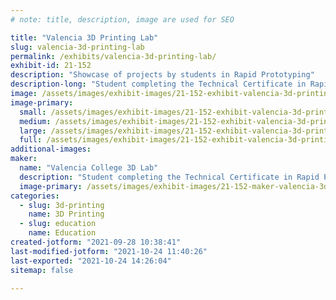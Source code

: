 ```yaml
---
# note: title, description, image are used for SEO

title: "Valencia 3D Printing Lab"
slug: valencia-3d-printing-lab
permalink: /exhibits/valencia-3d-printing-lab/
exhibit-id: 21-152
description: "Showcase of projects by students in Rapid Prototyping"
description-long: "Student completing the Technical Certificate in Rapid Prototyping showcase their projects printed on a variety of 3D printers in our West Campus lab."
image: /assets/images/exhibit-images/21-152-exhibit-valencia-3d-printing-lab-z-valencia-maker-faire-2019-large.jpg
image-primary: 
  small: /assets/images/exhibit-images/21-152-exhibit-valencia-3d-printing-lab-z-valencia-maker-faire-2019-small.jpg
  medium: /assets/images/exhibit-images/21-152-exhibit-valencia-3d-printing-lab-z-valencia-maker-faire-2019-medium.jpg
  large: /assets/images/exhibit-images/21-152-exhibit-valencia-3d-printing-lab-z-valencia-maker-faire-2019-large.jpg
  full: /assets/images/exhibit-images/21-152-exhibit-valencia-3d-printing-lab-z-valencia-maker-faire-2019-full.jpg
additional-images: 
maker: 
  name: "Valencia College 3D Lab"
  description: "Student completing the Technical Certificate in Rapid Prototyping showcase their projects printed on a variety of 3D printers in our West Campus lab."
  image-primary: /assets/images/exhibit-images/21-152-maker-valencia-3d-printing-lab-vc-logo-uncoated-4c-sm-medium.jpg
categories: 
  - slug: 3d-printing
    name: 3D Printing
  - slug: education
    name: Education
created-jotform: "2021-09-28 10:38:41"
last-modified-jotform: "2021-10-24 11:40:26"
last-exported: "2021-10-24 14:26:04"
sitemap: false

---
```

